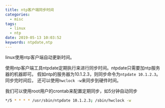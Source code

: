 ```yaml
---
title: ntp客户端同步时间
categories:
  - misc
tags:
  - linux
  - ntp
date: 2019-05-13 10:03:52
keywords: ntpdate,ntp
---
```


linux使用ntp客户端自动更新时间。
<!-- more -->

使用ntp客户端工具ntpdate定期执行来进行同步时间。ntpdate只需要加ntp服务器的机器即可。
假如ntp的服务器为10.1.2.3，则同步命令为`ntpdate 10.1.2.3`。同步完时间后，
还可以使用`hwclock -w`来同步到硬件时间。

我们可以使用root用户的crontab来配置定期同步，如5分钟自动同步
```sh
*/5 * * * * /usr/sbin/ntpdate 10.1.2.3; /sbin/hwclock -w
```

